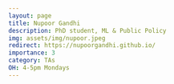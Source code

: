 ```yaml
---
layout: page
title: Nupoor Gandhi
description: PhD student, ML & Public Policy
img: assets/img/nupoor.jpeg
redirect: https://nupoorgandhi.github.io/
importance: 3
category: TAs
OH: 4-5pm Mondays
---
```

